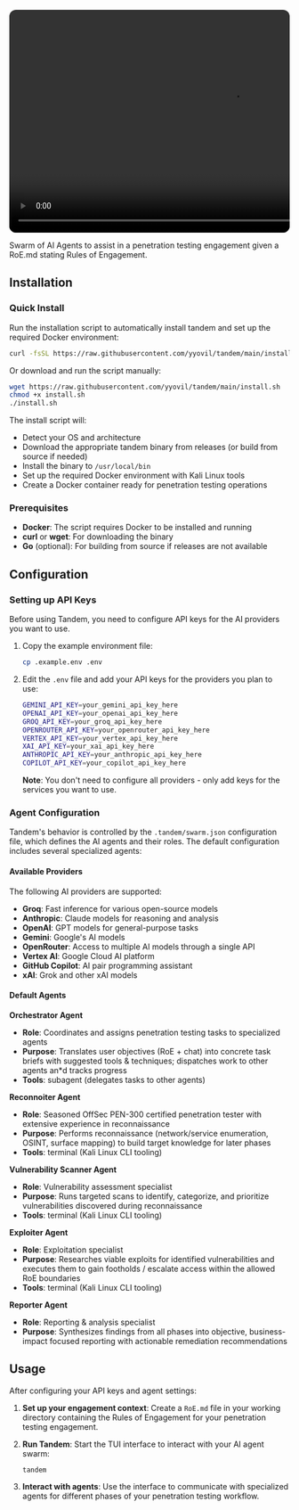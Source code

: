 <p align="center" style="border-radius: 12px; overflow: clip;"><video src="https://github.com/user-attachments/assets/bbfd3fdc-a196-4070-8a7e-c9fad97a322d" width="800" autoplay loop muted></video></p>

<p>
Swarm of AI Agents to assist in a penetration testing engagement given a RoE.md stating Rules of Engagement.
</p>

## Installation

### Quick Install

Run the installation script to automatically install tandem and set up the required Docker environment:

```bash
curl -fsSL https://raw.githubusercontent.com/yyovil/tandem/main/install.sh | bash
```

Or download and run the script manually:

```bash
wget https://raw.githubusercontent.com/yyovil/tandem/main/install.sh
chmod +x install.sh
./install.sh
```

The install script will:
- Detect your OS and architecture
- Download the appropriate tandem binary from releases (or build from source if needed)
- Install the binary to `/usr/local/bin`
- Set up the required Docker environment with Kali Linux tools
- Create a Docker container ready for penetration testing operations

### Prerequisites

- **Docker**: The script requires Docker to be installed and running
- **curl** or **wget**: For downloading the binary
- **Go** (optional): For building from source if releases are not available

## Configuration

### Setting up API Keys

Before using Tandem, you need to configure API keys for the AI providers you want to use. 

1. Copy the example environment file:
   ```bash
   cp .example.env .env
   ```

2. Edit the `.env` file and add your API keys for the providers you plan to use:
   ```bash
   GEMINI_API_KEY=your_gemini_api_key_here
   OPENAI_API_KEY=your_openai_api_key_here
   GROQ_API_KEY=your_groq_api_key_here
   OPENROUTER_API_KEY=your_openrouter_api_key_here
   VERTEX_API_KEY=your_vertex_api_key_here
   XAI_API_KEY=your_xai_api_key_here
   ANTHROPIC_API_KEY=your_anthropic_api_key_here
   COPILOT_API_KEY=your_copilot_api_key_here
   ```

   **Note**: You don't need to configure all providers - only add keys for the services you want to use.

### Agent Configuration

Tandem's behavior is controlled by the `.tandem/swarm.json` configuration file, which defines the AI agents and their roles. The default configuration includes several specialized agents:

#### Available Providers
The following AI providers are supported:
- **Groq**: Fast inference for various open-source models
- **Anthropic**: Claude models for reasoning and analysis
- **OpenAI**: GPT models for general-purpose tasks
- **Gemini**: Google's AI models
- **OpenRouter**: Access to multiple AI models through a single API
- **Vertex AI**: Google Cloud AI platform
- **GitHub Copilot**: AI pair programming assistant
- **xAI**: Grok and other xAI models

#### Default Agents

**Orchestrator Agent**
- **Role**: Coordinates and assigns penetration testing tasks to specialized agents
- **Purpose**: Translates user objectives (RoE + chat) into concrete task briefs with suggested tools & techniques; dispatches work to other agents an*d tracks progress
- **Tools**: subagent (delegates tasks to other agents)

**Reconnoiter Agent**
- **Role**: Seasoned OffSec PEN-300 certified penetration tester with extensive experience in reconnaissance
- **Purpose**: Performs reconnaissance (network/service enumeration, OSINT, surface mapping) to build target knowledge for later phases
- **Tools**: terminal (Kali Linux CLI tooling)

**Vulnerability Scanner Agent**
- **Role**: Vulnerability assessment specialist
- **Purpose**: Runs targeted scans to identify, categorize, and prioritize vulnerabilities discovered during reconnaissance
- **Tools**: terminal (Kali Linux CLI tooling)

**Exploiter Agent**
- **Role**: Exploitation specialist
- **Purpose**: Researches viable exploits for identified vulnerabilities and executes them to gain footholds / escalate access within the allowed RoE boundaries
- **Tools**: terminal (Kali Linux CLI tooling)

**Reporter Agent**
- **Role**: Reporting & analysis specialist
- **Purpose**: Synthesizes findings from all phases into objective, business-impact focused reporting with actionable remediation recommendations

## Usage

After configuring your API keys and agent settings:

1. **Set up your engagement context**: Create a `RoE.md` file in your working directory containing the Rules of Engagement for your penetration testing engagement.

2. **Run Tandem**: Start the TUI interface to interact with your AI agent swarm:
   ```shell
   tandem
   ```

3. **Interact with agents**: Use the interface to communicate with specialized agents for different phases of your penetration testing workflow.